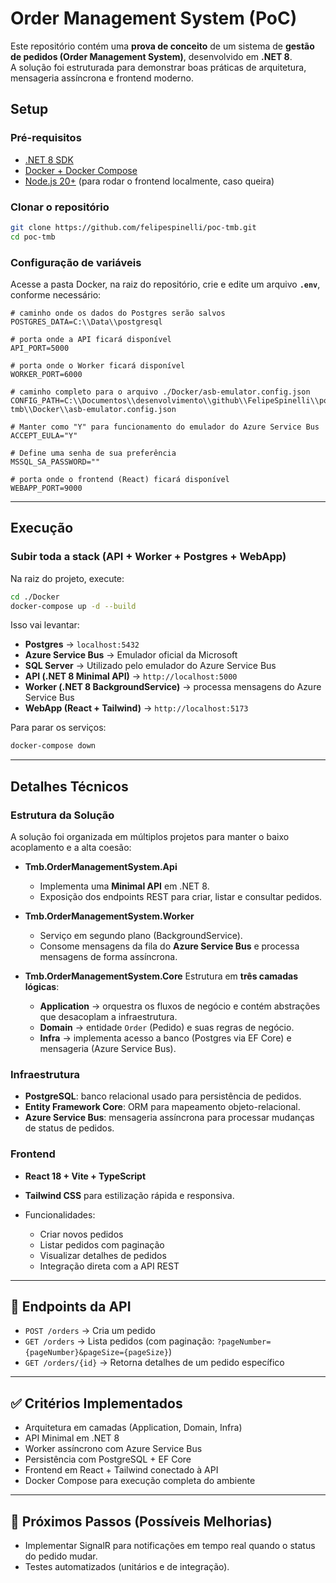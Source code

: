 # Order Management System (PoC)

Este repositório contém uma **prova de conceito** de um sistema de **gestão de pedidos (Order Management System)**, desenvolvido em **.NET 8**.  
A solução foi estruturada para demonstrar boas práticas de arquitetura, mensageria assíncrona e frontend moderno.

## Setup

### Pré-requisitos
- [.NET 8 SDK](https://dotnet.microsoft.com/en-us/download/dotnet/8.0)
- [Docker + Docker Compose](https://www.docker.com/)
- [Node.js 20+](https://nodejs.org/) (para rodar o frontend localmente, caso queira)

### Clonar o repositório
```bash
git clone https://github.com/felipespinelli/poc-tmb.git
cd poc-tmb
````

### Configuração de variáveis

Acesse a pasta Docker, na raiz do repositório, crie e edite um arquivo **`.env`**, conforme necessário:

```env
# caminho onde os dados do Postgres serão salvos
POSTGRES_DATA=C:\\Data\\postgresql  

# porta onde a API ficará disponível
API_PORT=5000

# porta onde o Worker ficará disponível
WORKER_PORT=6000

# caminho completo para o arquivo ./Docker/asb-emulator.config.json
CONFIG_PATH=C:\\Documentos\\desenvolvimento\\github\\FelipeSpinelli\\poc-tmb\\Docker\\asb-emulator.config.json

# Manter como "Y" para funcionamento do emulador do Azure Service Bus
ACCEPT_EULA="Y"                                                      

# Define uma senha de sua preferência 
MSSQL_SA_PASSWORD=""

# porta onde o frontend (React) ficará disponível
WEBAPP_PORT=9000
```
---

## Execução

### Subir toda a stack (API + Worker + Postgres + WebApp)

Na raiz do projeto, execute:

```bash
cd ./Docker
docker-compose up -d --build
```

Isso vai levantar:

* **Postgres** → `localhost:5432`
* **Azure Service Bus** → Emulador oficial da Microsoft
* **SQL Server** → Utilizado pelo emulador do Azure Service Bus
* **API (.NET 8 Minimal API)** → `http://localhost:5000`
* **Worker (.NET 8 BackgroundService)** → processa mensagens do Azure Service Bus
* **WebApp (React + Tailwind)** → `http://localhost:5173`

Para parar os serviços:

```bash
docker-compose down
```
---

## Detalhes Técnicos

### Estrutura da Solução

A solução foi organizada em múltiplos projetos para manter o baixo acoplamento e a alta coesão:

* **Tmb.OrderManagementSystem.Api**

  * Implementa uma **Minimal API** em .NET 8.
  * Exposição dos endpoints REST para criar, listar e consultar pedidos.

* **Tmb.OrderManagementSystem.Worker**

  * Serviço em segundo plano (BackgroundService).
  * Consome mensagens da fila do **Azure Service Bus** e processa mensagens de forma assíncrona.

* **Tmb.OrderManagementSystem.Core**
  Estrutura em **três camadas lógicas**:

  * **Application** → orquestra os fluxos de negócio e contém abstrações que desacoplam a infraestrutura.
  * **Domain** → entidade `Order` (Pedido) e suas regras de negócio.
  * **Infra** → implementa acesso a banco (Postgres via EF Core) e mensageria (Azure Service Bus).

### Infraestrutura

* **PostgreSQL**: banco relacional usado para persistência de pedidos.
* **Entity Framework Core**: ORM para mapeamento objeto-relacional.
* **Azure Service Bus**: mensageria assíncrona para processar mudanças de status de pedidos.

### Frontend

* **React 18 + Vite + TypeScript**
* **Tailwind CSS** para estilização rápida e responsiva.
* Funcionalidades:

  * Criar novos pedidos
  * Listar pedidos com paginação
  * Visualizar detalhes de pedidos
  * Integração direta com a API REST

---

## 📌 Endpoints da API

* `POST /orders` → Cria um pedido
* `GET /orders` → Lista pedidos (com paginação: `?pageNumber={pageNumber}&pageSize={pageSize}`)
* `GET /orders/{id}` → Retorna detalhes de um pedido específico

---

## ✅ Critérios Implementados

* Arquitetura em camadas (Application, Domain, Infra)
* API Minimal em .NET 8
* Worker assíncrono com Azure Service Bus
* Persistência com PostgreSQL + EF Core
* Frontend em React + Tailwind conectado à API
* Docker Compose para execução completa do ambiente

---

## 🚀 Próximos Passos (Possíveis Melhorias)

* Implementar SignalR para notificações em tempo real quando o status do pedido mudar.
* Testes automatizados (unitários e de integração).
